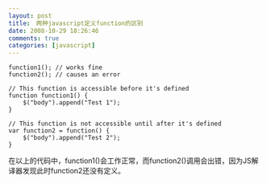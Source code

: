 ```yaml
---
layout: post
title:　两种javascript定义function的区别
date: 2008-10-29 18:26:46
comments: true
categories: [javascript]
---
```



```
function1(); // works fine
function2(); // causes an error

// This function is accessible before it's defined
function function1() {
    $("body").append("Test 1");
}

// This function is not accessible until after it's defined
var function2 = function() {
    $("body").append("Test 2");
}
```

 在以上的代码中，function1()会工作正常，而function2()调用会出错，因为JS解译器发现此时function2还没有定义。